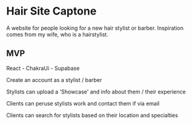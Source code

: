 # Hair Site Captone
A website for people looking for a new hair stylist or barber. Inspiration comes from my wife, who is a hairstylist.

## MVP
React - ChakraUi - Supabase

Create an account as a stylist / barber

Stylists can upload a 'Showcase' and info about them / their experience

Clients can peruse stylists work and contact them if via email

Clients can search for stylists based on their location and specialties
